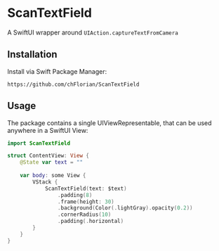# ScanTextField

A SwiftUI wrapper around `UIAction.captureTextFromCamera`

## Installation

Install via Swift Package Manager:

```
https://github.com/chFlorian/ScanTextField
```

## Usage

The package contains a single UIViewRepresentable, that can be used anywhere in a SwiftUI View:

```swift
import ScanTextField
```

```swift
struct ContentView: View {
    @State var text = ""
    
    var body: some View {
        VStack {
            ScanTextField(text: $text)
                .padding(8)
                .frame(height: 30)
                .background(Color(.lightGray).opacity(0.2))
                .cornerRadius(10)
                .padding(.horizontal)
        }
    }
}
```
